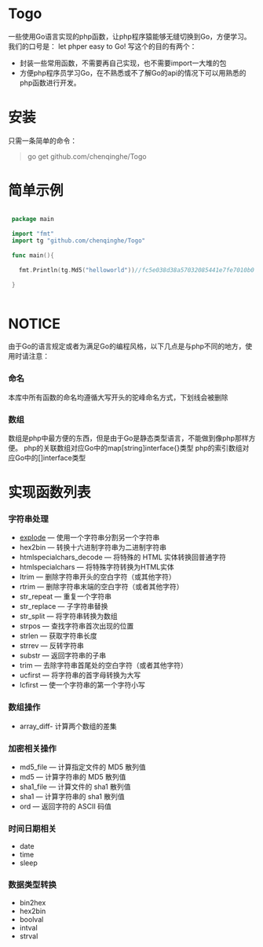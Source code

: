 # Togo

一些使用Go语言实现的php函数，让php程序猿能够无缝切换到Go，方便学习。我们的口号是： let phper easy to Go!
写这个的目的有两个：
* 封装一些常用函数，不需要再自己实现，也不需要import一大堆的包
* 方便php程序员学习Go，在不熟悉或不了解Go的api的情况下可以用熟悉的php函数进行开发。

# 安装
 只需一条简单的命令：
> go get github.com/chenqinghe/Togo

# 简单示例
```Go

 package main
 
 import "fmt"
 import tg "github.com/chenqinghe/Togo"
 
 func main(){
 
   fmt.Println(tg.Md5("helloworld"))//fc5e038d38a57032085441e7fe7010b0
   
 }
 
``` 

# NOTICE
由于Go的语言规定或者为满足Go的编程风格，以下几点是与php不同的地方，使用时请注意：
### 命名
本库中所有函数的命名均遵循大写开头的驼峰命名方式，下划线会被删除

### 数组
数组是php中最方便的东西，但是由于Go是静态类型语言，不能做到像php那样方便。
php的关联数组对应Go中的map[string]interface{}类型
php的索引数组对应Go中的[]interface类型

# 实现函数列表
### 字符串处理
* [explode](https://github.com/chenqinghe/Togo/blob/master/strings.go#L14) — 使用一个字符串分割另一个字符串
* hex2bin — 转换十六进制字符串为二进制字符串
* htmlspecialchars_decode — 将特殊的 HTML 实体转换回普通字符
* htmlspecialchars — 将特殊字符转换为HTML实体
* ltrim — 删除字符串开头的空白字符（或其他字符）
* rtrim — 删除字符串末端的空白字符（或者其他字符）
* str_repeat — 重复一个字符串 
* str_replace — 子字符串替换 
* str_split — 将字符串转换为数组 
* strpos — 查找字符串首次出现的位置 
* strlen — 获取字符串长度 
* strrev — 反转字符串 
* substr — 返回字符串的子串 
* trim — 去除字符串首尾处的空白字符（或者其他字符） 
* ucfirst — 将字符串的首字母转换为大写 
* lcfirst — 使一个字符串的第一个字符小写

### 数组操作
* array_diff- 计算两个数组的差集

### 加密相关操作
* md5_file — 计算指定文件的 MD5 散列值
* md5 — 计算字符串的 MD5 散列值
* sha1_file — 计算文件的 sha1 散列值 
* sha1 — 计算字符串的 sha1 散列值 
* ord — 返回字符的 ASCII 码值

### 时间日期相关
* date
* time
* sleep


### 数据类型转换
* bin2hex
* hex2bin
* boolval
* intval
* strval
